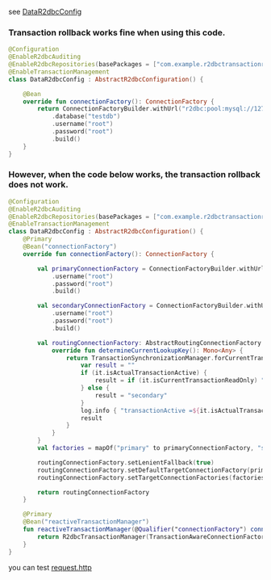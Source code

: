 see [DataR2dbcConfig](https://github.com/stonegyu/r2dbc-transactionrollback/blob/main/src/main/kotlin/com/example/r2dbctransactionrollback/configuration/DataR2dbcConfig.kt)

### Transaction rollback works fine when using this code.
```kotlin
@Configuration
@EnableR2dbcAuditing
@EnableR2dbcRepositories(basePackages = ["com.example.r2dbctransactionrollback.repository"])
@EnableTransactionManagement
class DataR2dbcConfig : AbstractR2dbcConfiguration() {

    @Bean
    override fun connectionFactory(): ConnectionFactory {
        return ConnectionFactoryBuilder.withUrl("r2dbc:pool:mysql://127.0.0.1:3306")
            .database("testdb")
            .username("root")
            .password("root")
            .build()
    }
}
```

### However, when the code below works, the transaction rollback does not work.
```kotlin
@Configuration
@EnableR2dbcAuditing
@EnableR2dbcRepositories(basePackages = ["com.example.r2dbctransactionrollback.repository"])
@EnableTransactionManagement
class DataR2dbcConfig : AbstractR2dbcConfiguration() {
    @Primary
    @Bean("connectionFactory")
    override fun connectionFactory(): ConnectionFactory {

        val primaryConnectionFactory = ConnectionFactoryBuilder.withUrl("r2dbc:pool:mysql://localhost:3306/testdb")
            .username("root")
            .password("root")
            .build()

        val secondaryConnectionFactory = ConnectionFactoryBuilder.withUrl("r2dbc:pool:mysql://localhost:3306/testdb")
            .username("root")
            .password("root")
            .build()

        val routingConnectionFactory: AbstractRoutingConnectionFactory = object : AbstractRoutingConnectionFactory() {
            override fun determineCurrentLookupKey(): Mono<Any> {
                return TransactionSynchronizationManager.forCurrentTransaction().map {
                    var result = ""
                    if (it.isActualTransactionActive) {
                        result = if (it.isCurrentTransactionReadOnly) "secondary" else "primary"
                    } else {
                        result = "secondary"
                    }
                    log.info { "transactionActive =${it.isActualTransactionActive} readOnly=${it.isCurrentTransactionReadOnly} result = $result" }
                    result
                }
            }
        }
        val factories = mapOf("primary" to primaryConnectionFactory, "secondary" to secondaryConnectionFactory)

        routingConnectionFactory.setLenientFallback(true)
        routingConnectionFactory.setDefaultTargetConnectionFactory(primaryConnectionFactory)
        routingConnectionFactory.setTargetConnectionFactories(factories)

        return routingConnectionFactory
    }

    @Primary
    @Bean("reactiveTransactionManager")
    fun reactiveTransactionManager(@Qualifier("connectionFactory") connectionFactory: ConnectionFactory): ReactiveTransactionManager {
        return R2dbcTransactionManager(TransactionAwareConnectionFactoryProxy(connectionFactory))
    }
}
```

you can test [request.http](https://github.com/stonegyu/r2dbc-transactionrollback/blob/main/src/test/kotlin/com/example/r2dbctransactionrollback/request.http)
